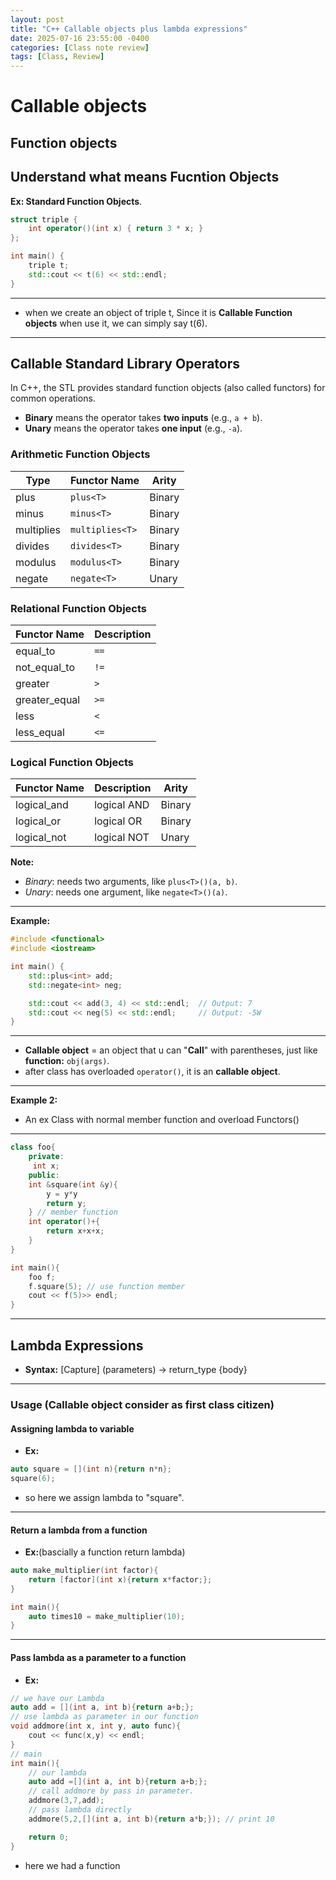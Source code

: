```yaml
---
layout: post
title: "C++ Callable objects plus lambda expressions"
date: 2025-07-16 23:55:00 -0400
categories: [Class note review]
tags: [Class, Review]
---
```



# **Callable objects** 

## Function objects

Understand what means Fucntion Objects
---
**Ex: Standard Function Objects**.
```cpp
struct triple {
    int operator()(int x) { return 3 * x; }
};

int main() {
    triple t;
    std::cout << t(6) << std::endl;
}
```
---
- when we create an object of triple t, Since it is **Callable Function objects** when use it,  we can simply say t(6).
---
## Callable Standard Library Operators

In C++, the STL provides standard function objects (also called functors) for common operations.  
- **Binary** means the operator takes **two inputs** (e.g., `a + b`).
- **Unary** means the operator takes **one input** (e.g., `-a`).

### Arithmetic Function Objects

| Type     | Functor Name         | Arity  |
|----------|----------------------|--------|
| plus     | `plus<T>`            | Binary |
| minus    | `minus<T>`           | Binary |
| multiplies | `multiplies<T>`    | Binary |
| divides  | `divides<T>`         | Binary |
| modulus  | `modulus<T>`         | Binary |
| negate   | `negate<T>`          | Unary  |

### Relational Function Objects

| Functor Name         | Description          |
|----------------------|---------------------|
| equal_to<T>          | `==`                |
| not_equal_to<T>      | `!=`                |
| greater<T>           | `>`                 |
| greater_equal<T>     | `>=`                |
| less<T>              | `<`                 |
| less_equal<T>        | `<=`                |

### Logical Function Objects

| Functor Name         | Description      | Arity  |
|----------------------|-----------------|--------|
| logical_and<T>       | logical AND     | Binary |
| logical_or<T>        | logical OR      | Binary |
| logical_not<T>       | logical NOT     | Unary  |

**Note:**  
- *Binary*: needs two arguments, like `plus<T>()(a, b)`.
- *Unary*: needs one argument, like `negate<T>()(a)`.

---

**Example:**  
```cpp
#include <functional>
#include <iostream>

int main() {
    std::plus<int> add;
    std::negate<int> neg;

    std::cout << add(3, 4) << std::endl;  // Output: 7
    std::cout << neg(5) << std::endl;     // Output: -5W
}
```
---
- **Callable object** = an object that u can "**Call**" with parentheses, just like **function:** `obj(args)`.
- after class has overloaded `operator()`, it is an **callable object**.
---

**Example 2:**
- An ex Class with normal member function and overload Functors()
---
```cpp
class foo{
    private:
     int x;
    public:
    int &square(int &y){
        y = y*y
        return y;
    } // member function
    int operator()+{
        return x+x+x;
    }
}

int main(){
    foo f;
    f.square(5); // use function member
    cout << f(5)>> endl;
}
```


---
## **Lambda Expressions**

- **Syntax:** [Capture] (parameters) -> return_type {body}
---
### Usage (Callable object consider as first class citizen)
#### **Assigning lambda to variable**
- **Ex:**
```cpp
auto square = [](int n){return n*n};
square(6);
 ```
 - so here we assign lambda to "square".

 ---
 #### **Return a lambda from a function**
- **Ex:**(bascially a function return lambda)
```cpp
auto make_multiplier(int factor){
    return [factor](int x){return x*factor;};
}

int main(){
    auto times10 = make_multiplier(10);
}
```
---
#### **Pass lambda as a parameter to a function**
- **Ex:**
```cpp
// we have our Lambda
auto add = [](int a, int b){return a+b;};
// use lambda as parameter in our function
void addmore(int x, int y, auto func){
    cout << func(x,y) << endl;
}
// main
int main(){
    // our lambda
    auto add =[](int a, int b){return a+b;};
    // call addmore by pass in parameter.
    addmore(3,7,add);
    // pass lambda directly
    addmore(5,2,[](int a, int b){return a*b;}); // print 10

    return 0;
}
```
- here we had a function 



